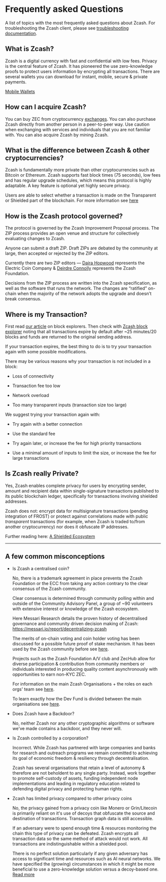 # Frequently asked Questions

A list of topics with the most frequently asked questions about Zcash. For troubleshooting the Zcash client, please see [troubleshooting documentation](https://zcash.readthedocs.io/en/latest/rtd_pages/troubleshooting_guide.html).


## What is Zcash?

Zcash is a digital currency with fast and confidential with low fees. Privacy is the central feature of Zcash. It has pioneered the use zero-knowledge proofs to protect users information by encrypting all transactions. There are several wallets you can download for instant, mobile, secure & private payments.

[Mobile Wallets](https://z.cash/wallets/)


## How can I acquire Zcash?

You can buy ZEC from cryptocurrency [exchanges](https://z.cash/exchanges). You can also purchase Zcash directly from another person in a peer-to-peer way. Use caution when exchanging with services and individuals that you are not familiar with. You can also acquire Zcash by mining Zcash. 


## What is the difference between Zcash & other cryptocurrencies?

Zcash is fundamentally more private than other cryptocurrencies such as Bitcoin or Ethereum. Zcash supports fast block times (75 seconds), low fees and has regular upgrade schedules, which means this protocol is highly adaptable. A key feature is optional yet highly secure privacy.

Users are able to select whether a transaction is made on the Transparent or Shielded part of the blockchain. For more information see [here](https://bitzecbzc.github.io/blog/shielded-ecosystem/index.html)

## How is the Zcash protocol governed?

The protocol is governed by the Zcash Improvement Proposal process. The ZIP process provides an open venue and structure for collectively evaluating changes to Zcash. 

Anyone can submit a draft ZIP. Draft ZIPs are debated by the community at large, then accepted or rejected by the ZIP editors. 

Currently there are two ZIP editors — [Daira Hopwood](https://twitter.com/feministPLT) represents the Electric Coin Company & [Deirdre Connolly](https://twitter.com/durumcrustulum) represents the Zcash Foundation. 

Decisions from the ZIP process are written into the Zcash specification, as well as the software that runs the network. The changes are “ratified” on-chain when the majority of the network adopts the upgrade and doesn’t break consensus. 

## Where is my Transaction?

First read [our article](https://zechub.notion.site/Zcash-Blockchain-Explorer-4b4d970cb53e474989932c6e1a78b629) on block explorers. Then check with [Zcash block explorer](https://zcashblockexplorer.com) noting that all transactions expire by default after ~25 minutes/20 blocks and funds are returned to the original sending address. 

If your transaction expires, the best thing to do is to try your transaction again with some possible modifications.

There may be various reasons why your transaction is not included in a block:

+ Loss of connectivity

+ Transaction fee too low

+ Network overload

+ Too many transparent inputs (transaction size too large)


We suggest trying your transaction again with:

+ Try again with a better connection

+ Use the standard fee 

+ Try again later, or increase the fee for high priority transactions

+ Use a minimal amount of inputs to limit the size, or increase the fee for large transactions



## Is Zcash really Private?

Yes, Zcash enables complete privacy for users by encrypting sender, amount and recipient data within single-signature transactions published to its public blockchain ledger, specifically for transactions involving shielded addresses. 

Zcash does not: encrypt data for multisignature transactions (pending integration of FROST) or protect against correlations made with public *transparent* transactions (for example, when Zcash is traded to/from another cryptocurrency) nor does it obfuscate IP addresses. 

Further reading here: [A Shielded Ecosystem](https://electriccoin.co/blog/shielded-ecosystem)

___


## A few common misconceptions

+ Is Zcash a centralised coin?
 

   No, there is a trademark agreement in place prevents the Zcash Foundation or the ECC from taking any action contrary to the clear consensus of the Zcash community.

   Clear consensus is determined through community polling within and outside of the Community Advisory Panel, a group of ~90 volunteers with extensive interest or knowledge of the Zcash ecosystem. 

   Here Messari Research details the proven history of decentralised governance and community driven decision making of Zcash: https://messari.io/report/decentralizing-zcash

   The merits of on-chain voting and coin holder voting has been discussed for a possible future proof of stake mechanism. It has been used by the Zcash community before see [here](https://forum.zcashcommunity.com/t/coin-holder-polling-instructions/40170). 

   Projects such as the Zcash Foundation A/V club and ZecHub allow for diverse participation & contribution from community members or individuals interested in producing quality content asynchronously with opportunities to earn non-KYC ZEC. 

   For information on the main Zcash Organisations + the roles on each orgs' team see [here](https://zechub.notion.site/Zcash-Basics-d2946ad9c3b541759174dbcbf0e8c9cc). 
   
   To learn exactly how the Dev Fund is divided between the main organisations see [here](https://zechub.notion.site/Zcash-Development-Fund-aa3e0ac2a8514d97aef5254f3b76d7b2).



+ Does Zcash have a Backdoor?

  No, neither Zcash nor any other cryptographic algorithms or software we've made contains a backdoor, and they never will. 



+ Is Zcash controlled by a corporation?

   Incorrect. While Zcash has partnered with large companies and banks for research and outreach programs we remain committed to achieving its goal of economic freedom & resiliency through decentralisation. 
   
   Zcash has several organisations that retain a level of autonomy & therefore are not beholdent to any single party. Instead, work together to promote self-custody of assets, funding independent node implementations and leading in regulatory education related to defending digital privacy and protecting human rights. 




+ Zcash has limited privacy compared to other privacy coins
   
    No, the privacy gained from a privacy coin like Monero or Grin/Litecoin is primarily reliant on it's use of decoys that obfuscate the source and destination of transactions. Transaction graph data is still accessible. 
    
    If an adversary were to spend enough time & resources monitoring the chain this type of privacy can be defeated. Zcash encrypts all transaction data so the same method of attack would not work. All transactions are indistinguishable within a shielded pool. 

    There is no perfect solution particularly if any given adversary has access to significant time and resources such as AI neural networks. We have specified the (growing) circumstances in which it might be more beneficial to use a zero-knowledge solution versus a decoy-based one.
    [Read more](https://electriccoin.co/blog/not-private-enough-mixers-and-decoys-wont-protect-you-for-long/)
